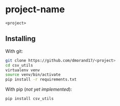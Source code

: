 # project-name

`<project>`

## Installing
With git:
```bash
git clone https://github.com/dmorand17/<project>
cd csv_utils
virtualenv venv
source venv/bin/activate
pip install -r requirements.txt
```

With pip (_not yet implemented_):
```bash
pip install csv_utils
```